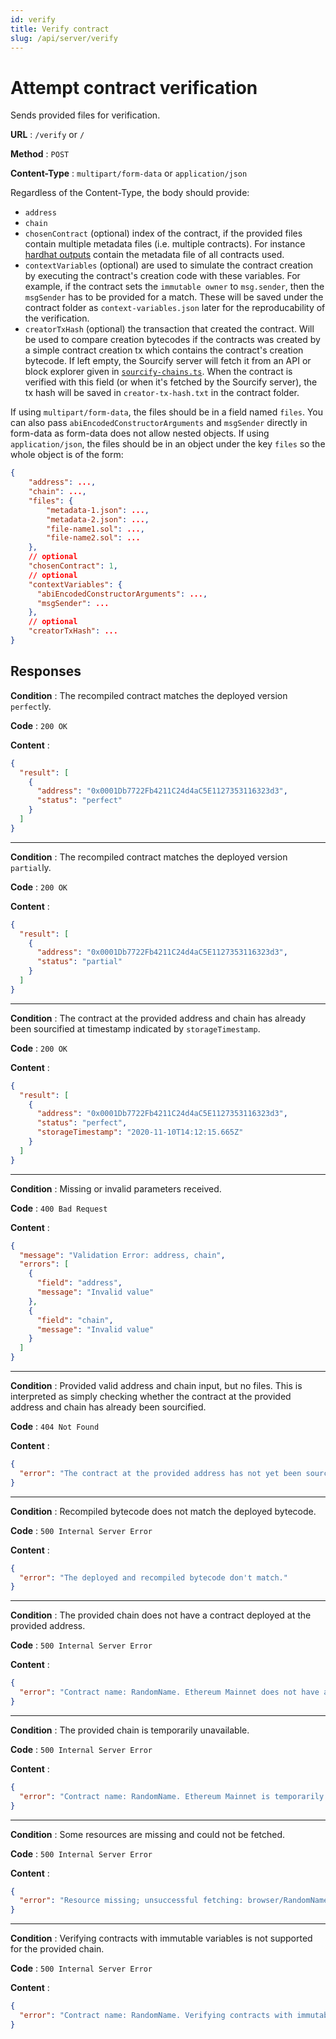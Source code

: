 ```yaml
---
id: verify
title: Verify contract
slug: /api/server/verify
---
```


# Attempt contract verification

Sends provided files for verification.

**URL** : `/verify` or `/`

**Method** : `POST`

**Content-Type** : `multipart/form-data` or `application/json`

Regardless of the Content-Type, the body should provide:

- `address`
- `chain`
- `chosenContract` (optional) index of the contract, if the provided files contain multiple metadata files (i.e. multiple contracts). For instance [hardhat outputs](/docs/how-to-verify/#with-hardhat-output) contain the metadata file of all contracts used.
- `contextVariables` (optional) are used to simulate the contract creation by executing the contract's creation code with these variables. For example, if the contract sets the `immutable owner` to `msg.sender`, then the `msgSender` has to be provided for a match. These will be saved under the contract folder as `context-variables.json` later for the reproducability of the verification.
- `creatorTxHash` (optional) the transaction that created the contract. Will be used to compare creation bytecodes if the contracts was created by a simple contract creation tx which contains the contract's creation bytecode. If left empty, the Sourcify server will fetch it from an API or block explorer given in [`sourcify-chains.ts`](https://github.com/ethereum/sourcify/blob/staging/src/sourcify-chains.ts). When the contract is verified with this field (or when it's fetched by the Sourcify server), the tx hash will be saved in `creator-tx-hash.txt` in the contract folder.

If using `multipart/form-data`, the files should be in a field named `files`. You can also pass `abiEncodedConstructorArguments` and `msgSender` directly in form-data as form-data does not allow nested objects.
If using `application/json`, the files should be in an object under the key `files` so the whole object is of the form:

```json
{
    "address": ...,
    "chain": ...,
    "files": {
        "metadata-1.json": ...,
        "metadata-2.json": ...,
        "file-name1.sol": ...,
        "file-name2.sol": ...
    },
    // optional
    "chosenContract": 1,
    // optional
    "contextVariables": {
      "abiEncodedConstructorArguments": ...,
      "msgSender": ...
    },
    // optional
    "creatorTxHash": ...
}
```

## Responses

**Condition** : The recompiled contract matches the deployed version `perfect`ly.

**Code** : `200 OK`

**Content** :

```json
{
  "result": [
    {
      "address": "0x0001Db7722Fb4211C24d4aC5E1127353116323d3",
      "status": "perfect"
    }
  ]
}
```

---

**Condition** : The recompiled contract matches the deployed version `partial`ly.

**Code** : `200 OK`

**Content** :

```json
{
  "result": [
    {
      "address": "0x0001Db7722Fb4211C24d4aC5E1127353116323d3",
      "status": "partial"
    }
  ]
}
```

---

**Condition** : The contract at the provided address and chain has already been sourcified at timestamp indicated by `storageTimestamp`.

**Code** : `200 OK`

**Content** :

```json
{
  "result": [
    {
      "address": "0x0001Db7722Fb4211C24d4aC5E1127353116323d3",
      "status": "perfect",
      "storageTimestamp": "2020-11-10T14:12:15.665Z"
    }
  ]
}
```

---

**Condition** : Missing or invalid parameters received.

**Code** : `400 Bad Request`

**Content** :

```json
{
  "message": "Validation Error: address, chain",
  "errors": [
    {
      "field": "address",
      "message": "Invalid value"
    },
    {
      "field": "chain",
      "message": "Invalid value"
    }
  ]
}
```

---

**Condition** : Provided valid address and chain input, but no files. This is interpreted as simply checking whether the contract at the provided address and chain has already been sourcified.

**Code** : `404 Not Found`

**Content** :

```json
{
  "error": "The contract at the provided address has not yet been sourcified."
}
```

---

**Condition** : Recompiled bytecode does not match the deployed bytecode.

**Code** : `500 Internal Server Error`

**Content** :

```json
{
  "error": "The deployed and recompiled bytecode don't match."
}
```

---

**Condition** : The provided chain does not have a contract deployed at the provided address.

**Code** : `500 Internal Server Error`

**Content** :

```json
{
  "error": "Contract name: RandomName. Ethereum Mainnet does not have a contract deployed at 0x7c90F0C9Eb46391c93d0545dDF4658d3B8DF1866."
}
```

---

**Condition** : The provided chain is temporarily unavailable.

**Code** : `500 Internal Server Error`

**Content** :

```json
{
  "error": "Contract name: RandomName. Ethereum Mainnet is temporarily unavailable."
}
```

---

**Condition** : Some resources are missing and could not be fetched.

**Code** : `500 Internal Server Error`

**Content** :

```json
{
  "error": "Resource missing; unsuccessful fetching: browser/RandomName.sol"
}
```

---

**Condition** : Verifying contracts with immutable variables is not supported for the provided chain.

**Code** : `500 Internal Server Error`

**Content** :

```json
{
  "error": "Contract name: RandomName. Verifying contracts with immutable variables is not supported for Ethereum Mainnet."
}
```
